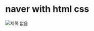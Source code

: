 # naver with html css
![제목 없음](https://user-images.githubusercontent.com/80660585/149895352-2d9c76ca-8b64-496a-a543-98ddeda3b630.png)
